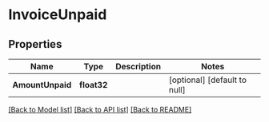 # InvoiceUnpaid

## Properties
Name | Type | Description | Notes
------------ | ------------- | ------------- | -------------
**AmountUnpaid** | **float32** |  | [optional] [default to null]

[[Back to Model list]](../README.md#documentation-for-models) [[Back to API list]](../README.md#documentation-for-api-endpoints) [[Back to README]](../README.md)


